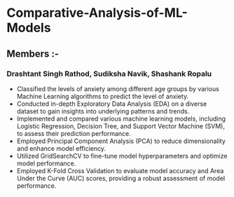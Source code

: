 # Comparative-Analysis-of-ML-Models
## Members :-
### Drashtant Singh Rathod, Sudiksha Navik, Shashank Ropalu
+ Classified the levels of anxiety among different age groups by various Machine Learning algorithms to predict the level of anxiety.
+ Conducted in-depth Exploratory Data Analysis (EDA) on a diverse dataset to gain insights into underlying patterns and trends.
+ Implemented and compared various machine learning models, including Logistic Regression, Decision Tree, and Support Vector Machine (SVM), to assess their prediction performance.
+ Employed Principal Component Analysis (PCA) to reduce dimensionality and enhance model efficiency.
+ Utilized GridSearchCV to fine-tune model hyperparameters and optimize model performance.
+  Employed K-Fold Cross Validation to evaluate model accuracy and Area Under the Curve (AUC) scores, providing a robust assessment of model performance.

